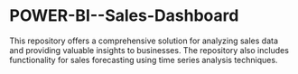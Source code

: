 # POWER-BI--Sales-Dashboard
This repository offers a comprehensive solution for analyzing sales data and providing valuable insights to businesses. The repository also includes functionality for sales forecasting using time series analysis techniques.
